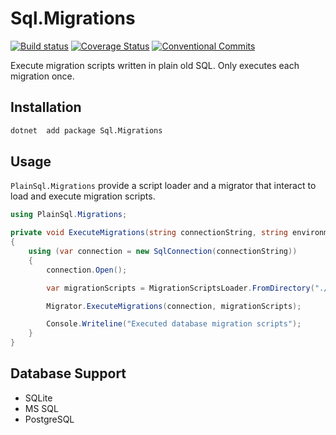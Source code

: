 # Sql.Migrations

[![Build status](https://ci.appveyor.com/api/projects/status/m4313sgopt1arwij?svg=true)](https://ci.appveyor.com/project/saintedlama/plainsql-migrations)
[![Coverage Status](https://coveralls.io/repos/github/Softwarepark/PlainSql.Migrations/badge.svg?branch=master)](https://coveralls.io/github/Softwarepark/PlainSql.Migrations?branch=master)
[![Conventional Commits](https://img.shields.io/badge/Conventional%20Commits-1.0.0-yellow.svg)](https://conventionalcommits.org)

Execute migration scripts written in plain old SQL. Only executes each migration once.

## Installation

```bash
dotnet  add package Sql.Migrations
```

## Usage

`PlainSql.Migrations` provide a script loader and a migrator that interact to load and execute migration scripts.

```csharp
using PlainSql.Migrations;

private void ExecuteMigrations(string connectionString, string environment)
{
    using (var connection = new SqlConnection(connectionString))
    {
        connection.Open();

        var migrationScripts = MigrationScriptsLoader.FromDirectory("./MigrationScripts");

        Migrator.ExecuteMigrations(connection, migrationScripts);

        Console.Writeline("Executed database migration scripts");
    }
}
```

## Database Support

* SQLite
* MS SQL
* PostgreSQL
